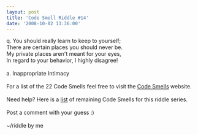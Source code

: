 ```yaml
---
layout: post
title: 'Code Smell Riddle #14'
date: '2008-10-02 13:36:00'
---
```


q. You should really learn to keep to yourself;<br>There are certain places you should never be.<br>My private places aren't meant for your eyes,<br>In regard to your behavior, I highly disagree!<br><br>a. Inappropriate Intimacy<br><br>For a list of the 22 Code Smells feel free to visit the <a href="http://tinyurl.com/codesmells" target="_blank">Code Smells</a> website.<br><br>Need help? Here is a <a href="http://www.elijahmanor.com/#">list</a> of remaining Code Smells for this riddle series.<br><br>Post a comment with your guess :)<br><br>~/riddle by me